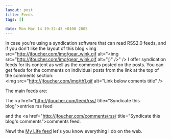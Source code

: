```yaml
--- 
layout: post
title: Feeds
tags: []

date: Mon Mar 14 19:32:43 +0100 2005
---
```

In case you're using a syndication software that can read RSS2.0 feeds, and if you don't like the layout of this blog <img src="http://jfoucher.com/img/gear_wink.gif alt="<img src="http://jfoucher.com/img/gear_wink.gif alt=";)" />" /> I offer syndication feeds for its content as well as the comments posted on the posts. You can get feeds for the comments on individual posts from the link at the top of the comments section: <br />
<img src="http://jfoucher.com/img/th1.gif alt="Link below coments title" />

The main feeds are: 

The <a href="http://jfoucher.com/feed/rss/ title="Syndicate this blog">entries rss feed</a>

and the <a href="http://jfoucher.com/comments/rss/ title="Syndicate this blog's comments">comments feed</a>.

New! the <a href="http://feeds.jfoucher.com/JonathanFoucher" title="Syndicate mmypublic interventions on the web">My Life feed</a> let's you know everything I do on the web.
